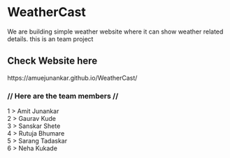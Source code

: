 <h1>WeatherCast</h1>
  
  We are building simple weather  website where it can show weather related details.
  this is an team project 
  
  <h2> Check Website here </h2>
  https://amuejunankar.github.io/WeatherCast/
  
<h3> //  Here are the team members //</h3>
 1 > Amit Junankar     <br />
 2 > Gaurav Kude       <br />
 3 > Sanskar Shete     <br />
 4 > Rutuja Bhumare    <br />
 5 > Sarang Tadaskar   <br />
 6 > Neha Kukade
  
